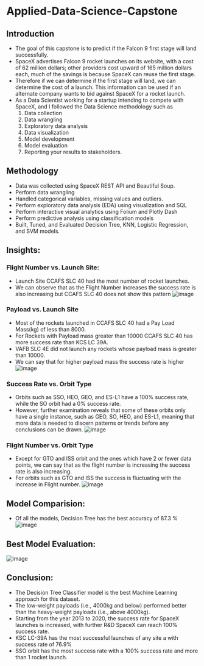 # Applied-Data-Science-Capstone
## Introduction
* The goal of this capstone is to predict if the Falcon 9 first stage will land successfully. 
* SpaceX advertises Falcon 9 rocket launches on its website, with a cost of 62 million dollars; other providers cost upward of 165 million dollars each, much of the savings is because SpaceX can reuse the first stage. 
* Therefore if we can determine if the first stage will land, we can determine the cost of a launch. This information can be used if an alternate company wants to bid against SpaceX for a rocket launch.
* As a Data Scientist working for a startup intending to compete with SpaceX, and I followed the Data Science methodology such as 
  1. Data collection
  2. Data wrangling
  3. Exploratory data analysis
  4. Data visualization
  5. Model development
  6. Model evaluation
  7. Reporting your results to stakeholders.
## Methodology
* Data was collected using SpaceX REST API and Beautiful Soup.
* Perform data wrangling
* Handled categorical variables, missing values and outliers.
* Perform exploratory data analysis (EDA) using visualization and SQL
* Perform interactive visual analytics using Folium and Plotly Dash
* Perform predictive analysis using classification models
* Built, Tuned, and Evaluated Decision Tree, KNN, Logistic Regression, and SVM models.
## Insights:
### Flight Number vs. Launch Site:
* Launch Site CCAFS SLC 40 had the most number of rocket launches.
* We can observe that as the Flight Number increases the success rate is also increasing but CCAFS SLC 40 does not show this pattern
  ![image](https://user-images.githubusercontent.com/48169929/226144635-a3212792-dd2d-41b5-b8ee-b6af49c46cef.png)

### Payload vs. Launch Site
* Most of the rockets launched in CCAFS SLC 40 had a Pay Load Mass(kg) of less than 8000.
* For Rockets with Payload mass greater than 10000 CCAFS SLC 40 has more success rate than KCS LC 39A.
* VAFB SLC 4E did not launch any rockets whose payload mass is greater than 10000.
* We can say that for higher payload mass the success rate is higher
  ![image](https://user-images.githubusercontent.com/48169929/226144652-a5fd9d0a-6c3d-456c-8e7f-e52293e740b1.png)
### Success Rate vs. Orbit Type
* Orbits such as SSO, HEO, GEO, and ES-L1 have a 100% success rate, while the SO orbit had a 0% success rate.
* However, further examination reveals that some of these orbits only have a single instance, such as GEO, SO, HEO, and ES-L1, meaning that more data is needed to discern patterns or trends before any conclusions can be drawn.
  ![image](https://user-images.githubusercontent.com/48169929/226144671-278e421f-69a9-4c9c-beca-30704e3daaec.png)
### Flight Number vs. Orbit Type
* Except for GTO and ISS orbit and the ones which have 2 or fewer data points, we can say that as the flight number is increasing the success rate is also increasing.
* For orbits such as GTO and ISS the success is fluctuating with the increase in Flight number.
  ![image](https://user-images.githubusercontent.com/48169929/226144692-1d440a53-4293-45e8-bc64-0574c77caedd.png)
## Model Comparision:
* Of all the models, Decision Tree has the best accuracy of 87.3 %
![image](https://user-images.githubusercontent.com/48169929/226144433-c66c4513-c786-487e-828d-767d2fc48e69.png)
## Best Model Evaluation:
![image](https://user-images.githubusercontent.com/48169929/226144491-5ad8cfd6-728e-4c6b-a094-4e103aa1f719.png)
## Conclusion:
* The Decision Tree Classifier model is the best Machine Learning approach for this dataset.
* The low-weight payloads (i.e., 4000kg and below) performed better than the heavy-weight payloads (i.e., above 4000kg).
* Starting from the year 2013 to 2020, the success rate for SpaceX launches is increased, with further R&D SpaceX can reach 100% success rate.
* KSC LC-39A has the most successful launches of any site a with success rate of 76.9%
* SSO orbit has the most success rate with a 100% success rate and more than 1 rocket launch.



